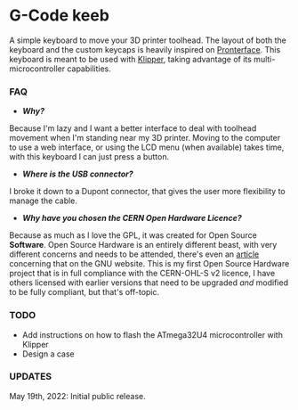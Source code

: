 # G-Code keeb
A simple keyboard to move your 3D printer toolhead. The layout of both the keyboard and the custom keycaps is heavily inspired on [Pronterface](https://github.com/kliment/Printrun). This keyboard is meant to be used with [Klipper](https://github.com/Klipper3d/klipper), taking advantage of its multi-microcontroller capabilities.

### FAQ
* ***Why?***

Because I'm lazy and I want a better interface to deal with toolhead movement when I'm standing near my 3D printer. Moving to the computer to use a web interface, or using the LCD menu (when available) takes time, with this keyboard I can just press a button.

* ***Where is the USB connector?***

I broke it down to a Dupont connector, that gives the user more flexibility to manage the cable.

* ***Why have you chosen the CERN Open Hardware Licence?***

Because as much as I love the GPL, it was created for Open Source **Software**. Open Source Hardware is an entirely different beast, with very different concerns and needs to be attended, there's even an [article](https://www.gnu.org/philosophy/free-hardware-designs.en.html) concerning that on the GNU website. This is my first Open Source Hardware project that is in full compliance with the CERN-OHL-S v2 licence, I have others licensed with earlier versions that need to be upgraded *and* modified to be fully compliant, but that's off-topic.

### TODO
* Add instructions on how to flash the ATmega32U4 microcontroller with Klipper
* Design a case

### UPDATES
May 19th, 2022: Initial public release.
